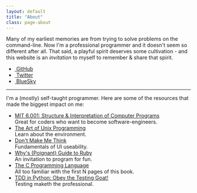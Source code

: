 ```yaml
---
layout: default
title: "About"
class: page-about
---
```

Many of my earliest memories are from trying to solve problems on the
command-line. Now I'm a professional programmer and it doesn't seem so
different after all. That said, a playful spirit deserves some cultivation -
and this website is an *invitation* to myself to remember & share that spirit.

<ul class="socials">
  <li><a href="https://github.com/QuiteClose"><span class="fa-brands fa-github"></span>&nbsp;GitHub</a></li>
  <li><a href="https://x.com/QuiteClose"><span class="fa-brands fa-x-twitter"></span>&nbsp;Twitter</a></li>
  <li><a href="https://bsky.app/profile/quiteclose.bsky.social"><span class="fa-brands fa-bluesky"></span>&nbsp;BlueSky</a></li>
</ul>

---

I'm a (mostly) self-taught programmer. Here are some of the resources that made
the biggest impact on me:

*   [MIT 6.001: Structure & Interpretation of Computer Programs](https://ocw.mit.edu/courses/6-001-structure-and-interpretation-of-computer-programs-spring-2005/video_galleries/video-lectures/)<br>
    Great for coders who want to become software-engineers.
*   [The Art of Unix Programming](http://www.catb.org/esr/writings/taoup/html/)<br>
    Learn about the environment.
*   [Don't Make Me Think](https://eng317hannah.wordpress.ncsu.edu/files/2020/01/Krug_Steve_Dont_make_me_think_revisited___a_cz-lib.org_.pdf)<br>
    Fundamentals of UI useability.
*   [Why's (Poignant) Guide to Ruby](https://poignant.guide/book/)<br>
    An invitation to program for fun.
*   [The C Programming Language](https://archive.org/details/the-ansi-c-programming-language-by-brian-w.-kernighan-dennis-m.-ritchie.org/page/8/mode/2up)<br>
    All too familiar with the first N pages of this book.
*   [TDD in Python: Obey the Testing Goat!](https://www.obeythetestinggoat.com/pages/book.html#toc)<br>
    Testing maketh the professional.

